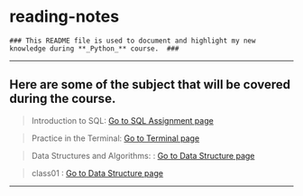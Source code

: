 # reading-notes
```
### This README file is used to document and highlight my new knowledge during **_Python_** course.  ### 	
```
---
## Here are some of the subject that will be covered during the course.

>Introduction to SQL: [Go to SQL Assignment page](./sql.md)


>Practice in the Terminal:  [Go to Terminal page](./terminal.md)

>Data Structures and Algorithms: :  [Go to Data Structure page](./Data%20StructuresAndAlgorithms.md)

>class01 :  [Go to Data Structure page](./class01.md)
---

